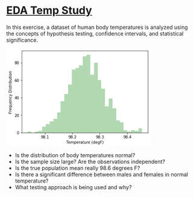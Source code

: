 # <a href='https://github.com/shubacca/EDA-Temp-Study/blob/master/EDA_human_temperature/sliderule_dsi_inferential_statistics_exercise_1.ipynb'> EDA Temp Study </a>
In this exercise, a dataset of human body temperatures is analyzed using the concepts of hypothesis testing, confidence intervals, and statistical significance.

![](https://github.com/shubacca/EDA-Temp-Study/blob/master/EDA_human_temperature/data/temp%20distribution%20BS.png)

- Is the distribution of body temperatures normal?
- Is the sample size large? Are the observations independent?
- Is the true population mean really 98.6 degrees F?
- Is there a significant difference between males and females in normal temperature?
- What testing approach is being used and why?

